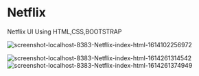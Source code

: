 # Netflix
Netflix UI Using HTML,CSS,BOOTSTRAP


![screenshot-localhost-8383-Netflix-index-html-1614102256972](https://user-images.githubusercontent.com/80150887/112758179-c6a2d980-8fa1-11eb-9eb6-57a1246000d2.png)

![screenshot-localhost-8383-Netflix-index-html-1614261314542](https://user-images.githubusercontent.com/80150887/112758186-d15d6e80-8fa1-11eb-9ba5-32ce0385f1d6.png)
![screenshot-localhost-8383-Netflix-index-html-1614261374949](https://user-images.githubusercontent.com/80150887/112758195-dd493080-8fa1-11eb-890c-83bea29dd05d.png)
